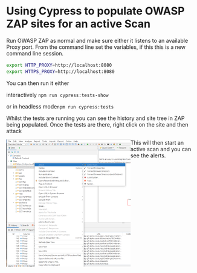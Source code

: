 # Using Cypress to populate OWASP ZAP sites for an active Scan 

Run OWASP ZAP as normal and make sure either it listens to an  available Proxy port. From the command line set the variables, if this this is a new command line session. 

```bash
export HTTP_PROXY=http://localhost:8080
export HTTPS_PROXY=http://localhost:8080
```

You can then run it either  

interactively `npm run cypress:tests-show`

or in headless mode`npm run cypress:tests`

Whilst the tests are running you can see the history and site tree in ZAP being populated. Once the tests are there, right click on the site and then attack

<img align="left" src="../docs/images/owasp-zap-after-cypress-runs.png" alt="image-20230402153410108" style="zoom:33%;" />

This will then start an active scan and you can see the alerts.  

